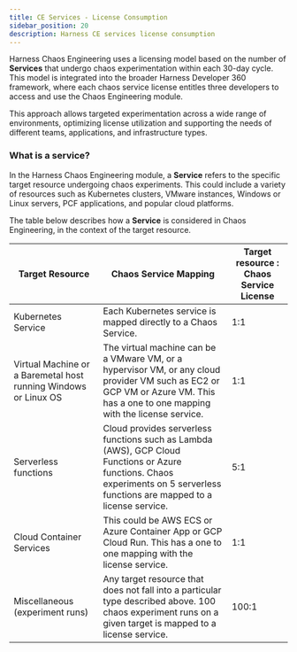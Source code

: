 ```yaml
---
title: CE Services - License Consumption 
sidebar_position: 20
description: Harness CE services license consumption
---
```


Harness Chaos Engineering uses a licensing model based on the number of **Services** that undergo chaos experimentation within each 30-day cycle. This model is integrated into the broader Harness Developer 360 framework, where each chaos service license entitles three developers to access and use the Chaos Engineering module.

This approach allows targeted experimentation across a wide range of environments, optimizing license utilization and supporting the needs of different teams, applications, and infrastructure types.

### What is a service?
In the Harness Chaos Engineering module, a **Service** refers to the specific target resource undergoing chaos experiments. This could include a variety of resources such as Kubernetes clusters, VMware instances, Windows or Linux servers, PCF applications, and popular cloud platforms. 

The table below describes how a **Service** is considered in Chaos Engineering, in the context of the target resource.

| **Target Resource**                                             | **Chaos Service Mapping**                                                                                                                                                       | **Target resource : Chaos Service License** |
|-----------------------------------------------------------------|---------------------------------------------------------------------------------------------------------------------------------------------------------------------------------|---------------------------------------------|
| Kubernetes Service                                              | Each Kubernetes service is mapped directly to a Chaos Service.                                                                                                                  | 1:1                                         |
| Virtual Machine or a Baremetal host running Windows or Linux OS | The virtual machine can be a VMware VM, or a hypervisor VM, or any cloud provider VM such as EC2 or GCP VM or Azure VM. This has a one to one mapping with the license service. | 1:1                                         |
| Serverless functions                                            | Cloud provides serverless functions such as Lambda (AWS), GCP Cloud Functions or Azure functions. Chaos experiments on 5 serverless functions are mapped to a license service.  | 5:1                                         |
| Cloud Container Services                                        | This could be AWS ECS or Azure Container App or GCP Cloud Run. This has a one to one mapping with the license service.                                                          | 1:1                                         |
| Miscellaneous (experiment runs)                                 | Any target resource that does not fall into a particular type described above. 100 chaos experiment runs on a given target is mapped to a license service.                      | 100:1                                       |